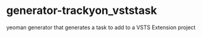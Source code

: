 # generator-trackyon_vststask
yeoman generator that generates a task to add to a VSTS Extension project
